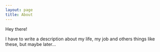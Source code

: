 ```yaml
---
layout: page
title: About
---
```


<p class="message">
  Hey there!
  
  I have to write a description about my life, my job and others things like these, but maybe later...
</p>